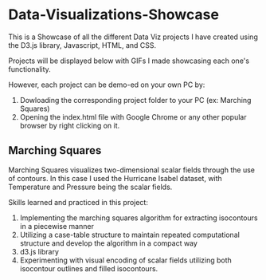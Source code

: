 # Data-Visualizations-Showcase

This is a Showcase of all the different Data Viz projects I have created using
the D3.js library, Javascript, HTML, and CSS.

Projects will be displayed below with GIFs I made showcasing each one's
functionality.

However, each project can be demo-ed on your own PC by: 
1. Dowloading the corresponding project folder to your PC (ex: Marching Squares)
2. Opening the index.html file with Google Chrome or any 
   other popular browser by right clicking on it. 

## Marching Squares 

Marching Squares visualizes two-dimensional scalar fields through the use of contours.
In this case I used the Hurricane Isabel dataset, with Temperature and Pressure being the scalar fields.

Skills learned and practiced in this project:
1. Implementing the marching squares algorithm for extracting isocontours in a piecewise manner
2. Utilizing a case-table structure to maintain repeated computational structure and develop the algorithm in a compact way
3. d3.js library 
4. Experimenting with visual encoding of scalar fields utilizing both isocontour outlines and filled isocontours.


